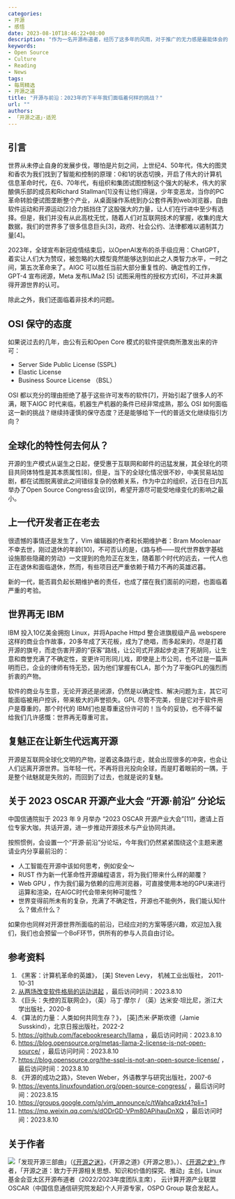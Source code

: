 ```yaml
---
categories:
- 开源
- 感悟
date: 2023-08-10T18:46:22+08:00
description: "作为一名开源布道者，经历了这多年的风雨，对于推广的无力感是最能体会的，希望更多的人加入到开源世界，可是就像最后的黑客一样，有些事情的变化是超越个体能力的，是时代的车轮滚滚而来，只能顺应。"
keywords:
- Open Source
- Culture
- Reading
- News
tags:
- 每周精选
- 开源之道
title: "开源与前沿：2023年的下半年我们面临着何样的挑战？"
url: ""
authors:
- 「开源之道」·适兕
---
```

## 引言

世界从未停止自身的发展步伐，哪怕是片刻之间，上世纪4、50年代，伟大的图灵和香农为我们找到了智能和控制的原理：0和1的状态切换，开启了伟大的计算机信息革命时代，在6、70年代，有组织和集团试图控制这个强大的秘术，伟大的家酿俱乐部的成员和Richard Stallman[1]没有让他们得逞，少年变恶龙，当你的PC革命转脸便试图垄断整个产业，从桌面操作系统到办公套件再到web浏览器，自由软件运动和开源运动[2]合力抵挡住了这股强大的力量，让人们在行进中至少有选择。但是，我们并没有从此高枕无忧，随着人们对互联网技术的掌握，收集的庞大数据，我们的世界多了很多信息巨头[3]，政府、社会公约、法律都难以遏制其力量[4]。

2023年，全球宣布新冠疫情结束后，以OpenAI发布的杀手级应用：ChatGPT，着实让人们大为赞叹，被忽略的大模型竟然能够达到如此之人类智力水平，一时之间，第五次革命来了。AIGC 可以胜任当前大部分重复性的、确定性的工作，GPT-4 宣布闭源，Meta 发布LlMa2 [5] 试图采用性的授权方式[6]，不过并未赢得开源世界的认可。

除此之外，我们还面临着非技术的问题。

## OSI 保守的态度

如果说过去的几年，由公有云和Open Core 模式的软件提供商所激发出来的许可：

*  Server Side Public License (SSPL)
*  Elastic License
*  Business Source License （BSL）

OSI 都以充分的理由拒绝了基于这些许可发布的软件[7]，开始引起了很多人的不满，眼下AIGC 时代来临，机器生产机器的条件已经非常成熟，那么 OSI 如何面临这一新的挑战？继续持谨慎的保守态度？还是能够给下一代的普适文化继续指引方向？

## 全球化的特性何去何从？

开源的生产模式从诞生之日起，便受惠于互联网和邮件的迅猛发展，其全球化的项目共同体特性是其本质属性[8]，但是，当下的全球化情况很不妙，中美贸易站加剧，都在试图脱离彼此之间错综复杂的依赖关系，作为中立的组织，近日在日内瓦举办了Open Source Congress会议[9]，希望开源尽可能受地缘变化的影响之最小。

## 上一代开发者正在老去

很遗憾的事情还是发生了，Vim 编辑器的作者和长期维护者：Bram Moolenaar 不幸去世，刚过退休的年龄[10]，不可否认的是，《路与桥——现代世界数字基础设施那些隐藏的劳动》一文提到的危险正在发生，随着那个时代的远去，一代人也正在退休和面临退休，然而，有些项目还严重依赖于精力不再的英雄迟暮。

新的一代，能否肩负起长期维护者的责任，也成了摆在我们面前的问题，也面临着严重的考验。

## 世界再无 IBM

IBM 投入10亿美金拥抱 Linux，并将Apache Httpd 整合进旗舰级产品 webspere 这样的商业合作故事，20多年成了天花板，成为了绝唱，而多起来的，尽是打着开源的旗号，而走伤害开源的“获客”路线，让公司式开源起步走进了死胡同，让生意和商誉充满了不确定性，变更许可形同儿戏，即使是上市公司，也不过是一篇声明而已，企业的律师有恃无恐，因为他们掌握有CLA，那个为了平衡GPL的强烈而折衷的产物。

软件的商业与生意，无论开源还是闭源，仍然是以确定性、解决问题为主，其它可能面临被用户控诉，带来极大的声誉损失。GPL 尽管不完美，但是它对于软件用户是尊重的，那个时代的 IBM们也是尊重这份许可的！当今的妥协，也不得不留给我们几许感慨：世界再无尊重可言。

## 复魅正在让新生代远离开源

开源是互联网全球化文明的产物，逆着这条路行走，就会出现很多的冲突，也会让人们远离开源世界。当年轻一代，不再将目光投向全球，而是盯着眼前的一隅，于是整个祛魅就是失败的，而回到了过去，也就是说的复魅。

## 关于 2023 OSCAR 开源产业大会 “开源·前沿” 分论坛

中国信通院拟于 2023 年 9 月举办 “2023 OSCAR 开源产业大会”[11]，邀请上百位专家大咖，共话开源，进一步推动开源技术与产业协同共进。

按照惯例，会设置一个“开源·前沿”分论坛，今年我们仍然紧紧围绕这个主题来邀请业内分享最前沿的：

* 人工智能在开源中该如何思考，例如安全～
* RUST 作为新一代革命性开源编程语言，将为我们带来什么样的颠覆？
* Web GPU ，作为我们最为依赖的应用浏览器，可直接使用本地的GPU来进行运算和渲染，在AIGC时代会带来何种可能性？
* 世界变得前所未有的复杂，充满了不确定性，开源也不能例外，我们能认知什么？做点什么？

如果你也同样对开源世界所面临的前沿，已经应对的方案等感兴趣，欢迎加入我们，我们也会预留一个BoF环节，供所有的参与人员自由讨论。

## 参考资料

1. 《黑客：计算机革命的英雄》， [美] Steven Levy， 机械工业出版社， 2011-10-31
2. [从两场改变软件格局的运动讲起](https://www.opensourceway.community/posts/history-of-open-source/04-01-free-software-and-os-movement/) ，最后访问时间：2023.8.10
3. 《巨头：失控的互联网企》，（英）马丁·摩尔 / （英）达米安·坦比尼，浙江大学出版社，2020-8
4. 《算法的力量：人类如何共同生存？》， [英]杰米·萨斯坎德（Jamie Susskind），北京日报出版社，2022-2
5.  https://github.com/facebookresearch/llama ，最后访问时间：2023.8.10
6.  https://blog.opensource.org/metas-llama-2-license-is-not-open-source/ ，最后访问时间：2023.8.10
7.  https://blog.opensource.org/the-sspl-is-not-an-open-source-license/ ，最后访问时间：2023.8.10
8.  《开源的成功之路》，Steven Weber，外语教学与研究出版社，2007-6
9.  https://events.linuxfoundation.org/open-source-congress/ ，最后访问时间：2023.8.15
10.  https://groups.google.com/g/vim_announce/c/tWahca9zkt4?pli=1
11. https://mp.weixin.qq.com/s/dODrGD-VPm80APihauDnXQ ，最后访问时间：2023.8.10

## 关于作者

![](/public/kuosi-face-of-os.png)「发现开源三部曲」（[《开源之迷》](posts/book-of-open-source/the-fascinating-of-open-source/)，《开源之道》《开源之思》。）、[《开源之史》](posts/history-of-open-source/summary/)作者，「开源之道：致力于开源相关思想、知识和价值的探究、推动」主创，Linux基金会亚太区开源布道者（2022/2023年度团队主席）， 云计算开源产业联盟OSCAR（中国信息通信研究院发起)个人开源专家，OSPO Group 联合发起人。